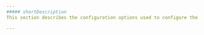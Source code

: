 ```yaml
---
##### shortDescription
This section describes the configuration options used to configure the **XmlaStore**.

---
```

